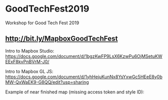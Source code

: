 # GoodTechFest2019
Workshop for Good Tech Fest 2019

## http://bit.ly/MapboxGoodTechFest

Intro to Mapbox Studio: https://docs.google.com/document/d/1bgzKwFP9LsX6KzwPu6OjMSetuKWEExF8kvPnBVrM-J0/

Intro to Mapbox GL JS: https://docs.google.com/document/d/1yhHejuKunNx8YsYxwGc5HEeE8y0bMW-QxWaEK9-G8QQ/edit?usp=sharing

Example of near finished map (missing access token and style ID): 
